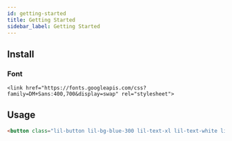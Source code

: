 ```yaml
---
id: getting-started
title: Getting Started
sidebar_label: Getting Started
---
```


## Install

### Font

`<link href="https://fonts.googleapis.com/css?family=DM+Sans:400,700&display=swap" rel="stylesheet">`

## Usage

```html live
<button class="lil-button lil-bg-blue-300 lil-text-xl lil-text-white lil-p-md lil-rounded lil-rounded-lg lil-px-lg">Hello</button>
```
